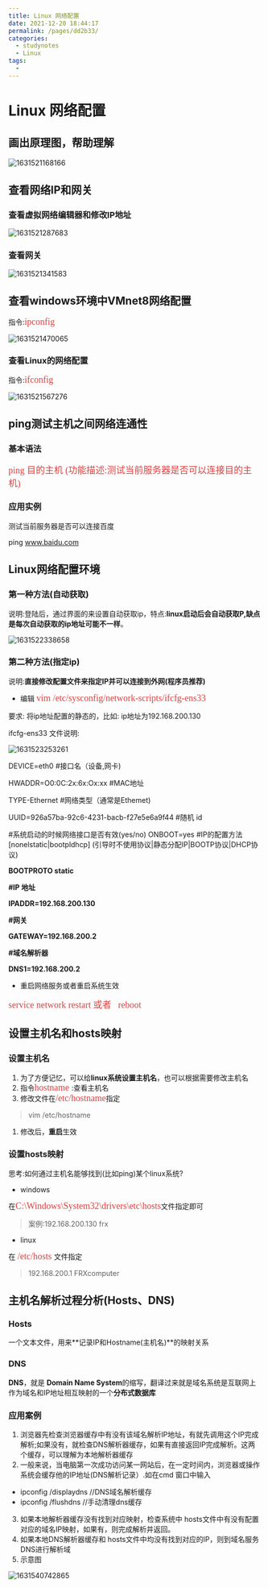 ```yaml
---
title: Linux 网络配置
date: 2021-12-20 18:44:17
permalink: /pages/dd2b33/
categories:
  - studynotes
  - Linux
tags:
  - 
---
```

# Linux 网络配置

## 画出原理图，帮助理解

![1631521168166](./images/11/01.png)

## 查看网络IP和网关

### 查看虚拟网络编辑器和修改IP地址

![1631521287683](./images/11/02.png)

### 查看网关

![1631521341583](./images/11/03.png)

## 查看windows环境中VMnet8网络配置

指令:<font color=#DC4040 size=4 face="黑体">ipconfig</font>

![1631521470065](./images/11/04.png)

### 查看Linux的网络配置

指令:<font color=#DC4040 size=4 face="黑体">ifconfig</font>

![1631521567276](./images/11/05.png)

## ping测试主机之间网络连通性

### 基本语法

<font color=#DC4040 size=4 face="黑体">ping 目的主机 (功能描述:测试当前服务器是否可以连接目的主机)</font>

### 应用实例

测试当前服务器是否可以连接百度

ping www.baidu.com

## Linux网络配置环境

### 第一种方法(自动获取)

说明:登陆后，通过界面的来设置自动获取ip，特点:**linux启动后会自动获取P,缺点是每次自动获取的ip地址可能不一样**。

![1631522338658](./images/11/06.png)

### 第二种方法(指定ip)

说明:**直接修改配置文件来指定IP并可以连接到外网(程序员推荐)**

+ 编辑 <font color=#DC4040 size=4 face="黑体">vim /etc/sysconfig/network-scripts/ifcfg-ens33</font>

要求: 将ip地址配置的静态的，比如: ip地址为192.168.200.130

ifcfg-ens33 文件说明:

![1631523253261](./images/11/07.png)

DEVICE=eth0                                  #接口名（设备,网卡)

HWADDR=O0:0C:2x:6x:Ox:xx     #MAC地址

TYPE-Ethernet                              #网络类型（通常是Ethemet)

UUID=926a57ba-92c6-4231-bacb-f27e5e6a9f44   #随机 id

#系统启动的时候网络接口是否有效(yes/no)
ONBOOT=yes
#IP的配置方法[nonelstatic|bootpldhcp] (引导时不使用协议|静态分配IP|BOOTP协议|DHCP协议)

**BOOTPROTO static**

**#IP 地址**

**IPADDR=192.168.200.130**

**#网关**

**GATEWAY=192.168.200.2**

**#域名解析器**

**DNS1=192.168.200.2**

+ 重启网络服务或者重启系统生效

<font color=#DC4040 size=4 face="黑体">service network restart 或者   reboot</font>

## 设置主机名和hosts映射

### 设置主机名

1. 为了方便记忆，可以给**linux系统设置主机名**，也可以根据需要修改主机名
2. 指令<font color=#DC4040 size=4 face="黑体">hostname </font>:查看主机名
3. 修改文件在<font color=#DC4040 size=4 face="黑体">/etc/hostname</font>指定

> vim  /etc/hostname

1. 修改后，**重启**生效

### 设置hosts映射

思考:如何通过主机名能够找到(比如ping)某个linux系统?

+ windows

在<font color=#DC4040 size=4 face="黑体">C:\Windows\System32\drivers\etc\hosts</font>文件指定即可

> 案例:192.168.200.130 frx

+ linux

在 <font color=#DC4040 size=4 face="黑体">/etc/hosts </font>文件指定

> 192.168.200.1 FRXcomputer

## 主机名解析过程分析(Hosts、DNS)

### Hosts

一个文本文件，用来**记录IP和Hostname(主机名)**的映射关系

### DNS

**DNS**，就是 **Domain Name System**的缩写，翻译过来就是域名系统是互联网上作为域名和IP地址相互映射的一个**分布式数据库**

### 应用案例

1. 浏览器先检查浏览器缓存中有没有该域名解析IP地址，有就先调用这个IP完成解析;如果没有，就检查DNS解析器缓存，如果有直接返回IP完成解析。这两个缓存，可以理解为本地解析器缓存
2. 一般来说，当电脑第一次成功访问某一网站后，在一定时间内，浏览器或操作系统会缓存他的IP地址(DNS解析记录）.如在cmd 窗口中输入

+ ipconfig /displaydns    //DNS域名解析缓存
+ ipconfig /flushdns        //手动清理dns缓存

3. 如果本地解析器缓存没有找到对应映射，检查系统中 hosts文件中有没有配置对应的域名IP映射，如果有，则完成解析并返回。
4. 如果本地DNS解析器缓存和 hosts文件中均没有找到对应的IP，则到域名服务DNS进行解析域
5. 示意图

![1631540742865](./images/11/08.png)

